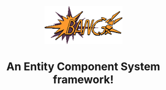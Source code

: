 <p align="center">
<img src="media/logo-1x-2.png" alt="Murder logo">
</p>

<h1 align="center">An Entity Component System framework!</h1>
